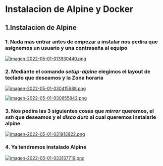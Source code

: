 # Instalacion de Alpine y Docker
## 1.Instalacion de Alpine
### 1. Nada mas entrar antes de empezar a instalar nos pedira que asignemos un usuario y una contraseña al equipo 

[![imagen-2022-05-01-013930440.png](https://i.postimg.cc/Dw6NGT08/imagen-2022-05-01-013930440.png)](https://postimg.cc/21qTpg4D)

### 2. Mediante el comando *setup-alpine* elegimos el layout de teclado que deseamos y la Zona horaria

[![imagen-2022-05-01-030415688.png](https://i.postimg.cc/5yzMwNkw/imagen-2022-05-01-030415688.png)](https://postimg.cc/0K93vxvQ)

[![imagen-2022-05-01-030655842.png](https://i.postimg.cc/yxmb1Jbr/imagen-2022-05-01-030655842.png)](https://postimg.cc/N204b0Y1)

### 3. Nos pedira las 3 siguientes cosas que *mirror* queremos, el *ssh* que deseamos y el *disco duro* al cual queremos instalarle alpine

[![imagen-2022-05-01-031913822.png](https://i.postimg.cc/nV3dkJtm/imagen-2022-05-01-031913822.png)](https://postimg.cc/c68MxPC1)

### 4. Ya tendremos instalado Alpine

[![imagen-2022-05-01-033137719.png](https://i.postimg.cc/7PC5h3X2/imagen-2022-05-01-033137719.png)](https://postimg.cc/4ngfFhDf)
